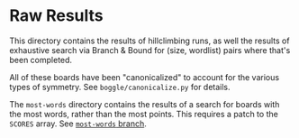# Raw Results

This directory contains the results of hillclimbing runs, as well the results of exhaustive search via Branch & Bound for (size, wordlist) pairs where that's been completed.

All of these boards have been "canonicalized" to account for the various types of symmetry. See `boggle/canonicalize.py` for details.

The `most-words` directory contains the results of a search for boards with the most words, rather than the most points. This requires a patch to the `SCORES` array. See [`most-words` branch][mw].

[mw]: https://github.com/danvk/hybrid-boggle/tree/most-words
